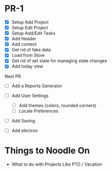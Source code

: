 # PR-1

- [x] Setup Add Project
- [x] Setup Edit Project
- [x] Setup Add/Edit Tasks
- [x] Add Header
- [x] Add context
- [x] Get rid of fake data
- [x] Load from Store
- [x] Get rid of set state for managing state changes
- [x] Add today view

Next PR

- [ ] Add a Reports Generator
- [ ] Add User Settings
    - [ ] Add themes (colors, rounded corners)
    - [ ] Locale Preferences
- [ ] Add Saving 
- [ ] Add electron


# Things to Noodle On

- What to do with Projects Like PTO / Vacation